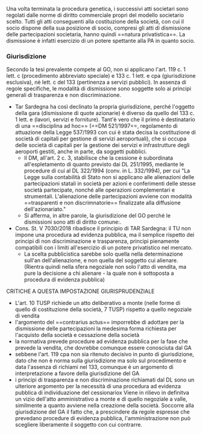 Una volta terminata la procedura genetica, i successivi atti societari sono regolati dalle norme di diritto commerciale propri del modello societario scelto.
Tutti gli atti conseguenti alla costituzione della società, con cui il socio dispone della sua posizione di socio, compresi gli atti di dismissione delle partecipazioni societaria, hanno quindi ==natura privatistica==. La dismissione è infatti esercizio di un potere spettante alla PA in quanto socio.

### Giurisdizione
Secondo la tesi prevalente compete al GO, non si applicano l'art. 119 c. 1 lett. c (procedimento abbreviato speciale) e 133 c. 1 lett. e cpa (giurisdizione esclusiva), nè lett. c del 133 (pertinenza a servizi pubblici).
In assenza di regole specifiche, le modalità di dismissione sono soggette solo ai principi generali di trasparenza e non discriminazione.
- Tar Sardegna ha così declinato la propria giurisdizione, perché l'oggetto della gara (dismissione di quote azionarie) è diverso da quello del 133 c. 1 lett. e (lavori, servizi e forniture). Tant'è vero che il primo è destinatario di una ==disciplina ad hoc== (==DM 521/1997==, regolamento di attuazione della Legge 537/1993 con cui è stata decisa la costituzione di società di capitali per gestione di servizi aeroportuali), che si occupa delle società di capitali per la gestione dei servizi e infrastrutture degli aeroporti gestiti, anche in parte, da soggetti pubblici. 
	- Il DM, all'art. 2 c. 3, stabilisce che la cessione è subordinata all'espletamento di quanto previsto dai DL 251/1995, mediante le procedure di cui al DL 322/1994 (conv. in L. 332/1994), per cui "La Legge sulla contabilità di Stato non si applicano alle alienazioni delle partecipazioni statali in  società per azioni e conferimenti delle stesse società partecipate, nonché alle operazioni complementari e strumentali. L'alienazione delle partecipazioni avviene con modalità ==trasparenti e non discrimnatorie== finalizzate alla diffusione dell'azionariato."
	- Si afferma, in altre parole, la giurisdizione del GO perché le dismissioni sono atti di diritto comune:.
- Cons. St. V 7030/2018 ribadisce il principio di TAR Sardegna: il TU non impone una procedura ad evidenza pubblica, ma il semplice rispetto dei principi di non discriminazione e trasparenza, principi pienamente compatibili con i limiti all'esercizio di un potere privatistico nel mercato.
	- La scelta pubblicistica sarebbe solo quella nella determinazione sull'an dell'alienazione, e non quella del soggetto cui alienare. (Rientra quindi nella sfera negoziale non solo l'atto di vendita, ma pure la decisione a chi alienare - la quale non è sottoposta a procedura di evidenza pubblica)

CRITICHE A QUESTA IMPOSTAZIONE GIURISPRUDENZIALE
- L'art. 10 TUSP richiede un atto deliberativo a monte (nelle forme di quello di costituzione della società, 7 TUSP) rispetto a quello negoziale di vendita
- l'argomento del ==contrarius actus== imporrebbe di adottare per la dismissione delle partecipazioni la medesima forma richiesta per l'acquisto della società e cessazione della società
- la normativa prevede procedure ad evidenza pubblica per la fase che prevede la vendita, che dovrebbe comunque essere conosciuta dal GA
- sebbene l'art. 119 cpa non sia ritenuto decisivo in punto di giurisdizione, dato che non è norma sulla giurisdizione ma solo sul procedimento e data l'assenza di richiami nel 133, comunque è un argomento di interpretazione a favore della giurisdizione del GA
- i principi di trasparenza e non discriminazione richiamati dal DL sono un ulteriore argomento per la necessità di una procedura ad evidenza pubblica di individuazione del cessionariox
Viene in rilievo in definitva un vizio dell'atto amministrativo a monte e di quello negoziale a valle, similmente a quanto avviene nella creazione della società. Soccorre alla giurisdizione del GA il fatto che, a prescindere da regole espresse che prevedano procedure di evidenza pubblica, l'amministrazione non può scegliere liberamente il soggetto con cui contrarre. 